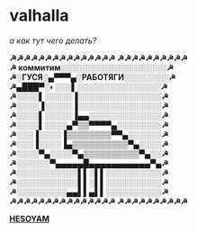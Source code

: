 # valhalla


<i>а как тут чего делать?</i>





<b>
  
  
  
 
 &#9773;&#9773;&#9773;&#9773;&#9773;&#9773;&#9773;&#9773;&#9773;&#9773;&#9773;&#9773;&#9773;&#9773;&#9773; &#9773;&#9773;&#9773;&#9773;&#9773;&#9773;&#9773;&#9773;&#9773;&#9773;  <br>
&#9773;  коммитим░░░░░░░░░░░░░░░░░░░&#9773;  <br>
&#9773;░ГУСЯ░▄▀▀▀▄░РАБОТЯГИ░░░░░░░░&#9773;  <br>
&#9773;▄███▀░◐░░░▌░░░░░░░░░░░░░░░&#9773;  <br>
&#9773;░░░░▌░░░░░▐░░░░░░░░░░░░░░░&#9773;  <br>
&#9773;░░░░▐░░░░░▐░░░░░░░░░░░░░░░&#9773;  <br>
&#9773;░░░░▌░░░░░▐▄▄░░░░░░░░░░░░░&#9773;  <br>
&#9773;░░░░▌░░░░▄▀▒▒▀▀▀▀▄░░░░░░░░&#9773;  <br>
&#9773;░░░▐░░░░▐▒▒▒▒▒▒▒▒▀▀▄░░░░░░&#9773;  <br>
&#9773;░░░▐░░░░▐▄▒▒▒▒▒▒▒▒▒▒▀▄░░░░&#9773;  <br>
&#9773;░░░░▀▄░░░░▀▄▒▒▒▒▒▒▒▒▒▒▀▄░░&#9773;  <br>
&#9773;░░░░░░▀▄▄▄▄▄█▄▄▄▄▄▄▄▄▄▄▄▀▄&#9773;  <br>
&#9773;░░░░░░░░░░░▌▌░▌▌░░░░░░░░░░&#9773;  <br>
&#9773;░░░░░░░░░░░▌▌░▌▌░░░░░░░░░░&#9773;  <br>
&#9773;░░░░░░░░░▄▄▌▌▄▌▌░░░░░░░░░░&#9773;  <br>
  &#9773;&#9773;&#9773;&#9773;&#9773;&#9773;&#9773;&#9773;&#9773;&#9773;&#9773;&#9773;&#9773;&#9773;&#9773; &#9773;&#9773;&#9773;&#9773;&#9773;&#9773;&#9773;&#9773;&#9773;&#9773;  <br>

 <a href="https://pbs.twimg.com/media/Cgp2792U4AIn7II.jpg"> HESOYAM </a> 
  
  </b>
